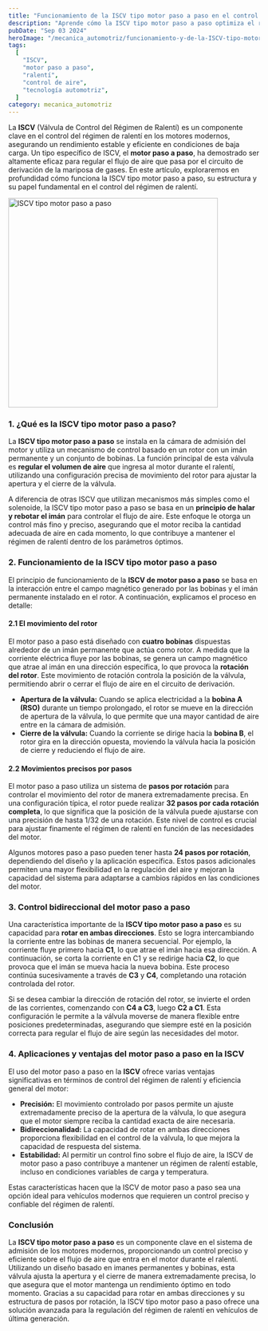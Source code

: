 ```yaml
---
title: "Funcionamiento de la ISCV tipo motor paso a paso en el control de ralentí"
description: "Aprende cómo la ISCV tipo motor paso a paso optimiza el régimen de ralentí en motores modernos, utilizando bobinas y un rotor para controlar el flujo de aire en el sistema de admisión."
pubDate: "Sep 03 2024"
heroImage: "/mecanica_automotriz/funcionamiento-y-de-la-ISCV-tipo-motor-paso-a-paso-en-el-control-de-ralenti.png"
tags:
  [
    "ISCV",
    "motor paso a paso",
    "ralentí",
    "control de aire",
    "tecnología automotriz",
  ]
category: mecanica_automotriz
---
```


La **ISCV** (Válvula de Control del Régimen de Ralentí) es un componente clave en el control del régimen de ralentí en los motores modernos, asegurando un rendimiento estable y eficiente en condiciones de baja carga. Un tipo específico de ISCV, el **motor paso a paso**, ha demostrado ser altamente eficaz para regular el flujo de aire que pasa por el circuito de derivación de la mariposa de gases. En este artículo, exploraremos en profundidad cómo funciona la ISCV tipo motor paso a paso, su estructura y su papel fundamental en el control del régimen de ralentí.

<img src="/mecanica_automotriz/funcionamiento-y-de-la-ISCV-tipo-motor-paso-a-paso-en-el-control-de-ralenti2.png" alt="ISCV tipo motor paso a paso" width="420"/>

### 1. ¿Qué es la ISCV tipo motor paso a paso?

La **ISCV tipo motor paso a paso** se instala en la cámara de admisión del motor y utiliza un mecanismo de control basado en un rotor con un imán permanente y un conjunto de bobinas. La función principal de esta válvula es **regular el volumen de aire** que ingresa al motor durante el ralentí, utilizando una configuración precisa de movimiento del rotor para ajustar la apertura y el cierre de la válvula.

A diferencia de otras ISCV que utilizan mecanismos más simples como el solenoide, la ISCV tipo motor paso a paso se basa en un **principio de halar y rebotar el imán** para controlar el flujo de aire. Este enfoque le otorga un control más fino y preciso, asegurando que el motor reciba la cantidad adecuada de aire en cada momento, lo que contribuye a mantener el régimen de ralentí dentro de los parámetros óptimos.

### 2. Funcionamiento de la ISCV tipo motor paso a paso

El principio de funcionamiento de la **ISCV de motor paso a paso** se basa en la interacción entre el campo magnético generado por las bobinas y el imán permanente instalado en el rotor. A continuación, explicamos el proceso en detalle:

#### 2.1 El movimiento del rotor

El motor paso a paso está diseñado con **cuatro bobinas** dispuestas alrededor de un imán permanente que actúa como rotor. A medida que la corriente eléctrica fluye por las bobinas, se genera un campo magnético que atrae al imán en una dirección específica, lo que provoca la **rotación del rotor**. Este movimiento de rotación controla la posición de la válvula, permitiendo abrir o cerrar el flujo de aire en el circuito de derivación.

- **Apertura de la válvula:** Cuando se aplica electricidad a la **bobina A (RSO)** durante un tiempo prolongado, el rotor se mueve en la dirección de apertura de la válvula, lo que permite que una mayor cantidad de aire entre en la cámara de admisión.
- **Cierre de la válvula:** Cuando la corriente se dirige hacia la **bobina B**, el rotor gira en la dirección opuesta, moviendo la válvula hacia la posición de cierre y reduciendo el flujo de aire.

#### 2.2 Movimientos precisos por pasos

El motor paso a paso utiliza un sistema de **pasos por rotación** para controlar el movimiento del rotor de manera extremadamente precisa. En una configuración típica, el rotor puede realizar **32 pasos por cada rotación completa**, lo que significa que la posición de la válvula puede ajustarse con una precisión de hasta 1/32 de una rotación. Este nivel de control es crucial para ajustar finamente el régimen de ralentí en función de las necesidades del motor.

Algunos motores paso a paso pueden tener hasta **24 pasos por rotación**, dependiendo del diseño y la aplicación específica. Estos pasos adicionales permiten una mayor flexibilidad en la regulación del aire y mejoran la capacidad del sistema para adaptarse a cambios rápidos en las condiciones del motor.

### 3. Control bidireccional del motor paso a paso

Una característica importante de la **ISCV tipo motor paso a paso** es su capacidad para **rotar en ambas direcciones**. Esto se logra intercambiando la corriente entre las bobinas de manera secuencial. Por ejemplo, la corriente fluye primero hacia **C1**, lo que atrae el imán hacia esa dirección. A continuación, se corta la corriente en C1 y se redirige hacia **C2**, lo que provoca que el imán se mueva hacia la nueva bobina. Este proceso continúa sucesivamente a través de **C3** y **C4**, completando una rotación controlada del rotor.

Si se desea cambiar la dirección de rotación del rotor, se invierte el orden de las corrientes, comenzando con **C4 a C3**, luego **C2 a C1**. Esta configuración le permite a la válvula moverse de manera flexible entre posiciones predeterminadas, asegurando que siempre esté en la posición correcta para regular el flujo de aire según las necesidades del motor.

### 4. Aplicaciones y ventajas del motor paso a paso en la ISCV

El uso del motor paso a paso en la **ISCV** ofrece varias ventajas significativas en términos de control del régimen de ralentí y eficiencia general del motor:

- **Precisión:** El movimiento controlado por pasos permite un ajuste extremadamente preciso de la apertura de la válvula, lo que asegura que el motor siempre reciba la cantidad exacta de aire necesaria.
- **Bidireccionalidad:** La capacidad de rotar en ambas direcciones proporciona flexibilidad en el control de la válvula, lo que mejora la capacidad de respuesta del sistema.
- **Estabilidad:** Al permitir un control fino sobre el flujo de aire, la ISCV de motor paso a paso contribuye a mantener un régimen de ralentí estable, incluso en condiciones variables de carga y temperatura.

Estas características hacen que la ISCV de motor paso a paso sea una opción ideal para vehículos modernos que requieren un control preciso y confiable del régimen de ralentí.

### Conclusión

La **ISCV tipo motor paso a paso** es un componente clave en el sistema de admisión de los motores modernos, proporcionando un control preciso y eficiente sobre el flujo de aire que entra en el motor durante el ralentí. Utilizando un diseño basado en imanes permanentes y bobinas, esta válvula ajusta la apertura y el cierre de manera extremadamente precisa, lo que asegura que el motor mantenga un rendimiento óptimo en todo momento. Gracias a su capacidad para rotar en ambas direcciones y su estructura de pasos por rotación, la ISCV tipo motor paso a paso ofrece una solución avanzada para la regulación del régimen de ralentí en vehículos de última generación.
